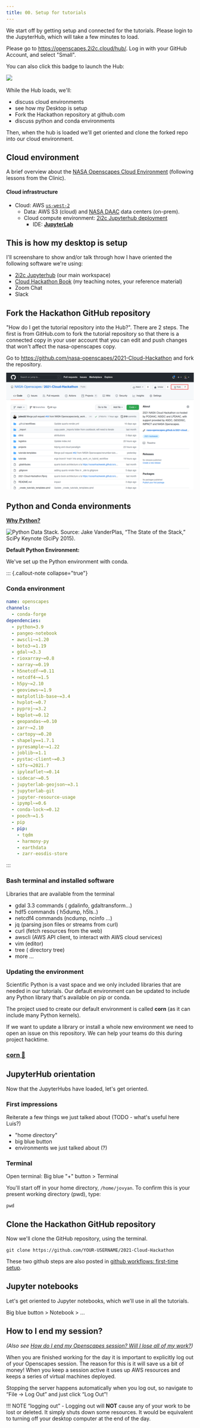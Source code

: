 ```yaml
---
title: 00. Setup for tutorials
---
```


We start off by getting setup and connected for the tutorials. Please login to the JupyterHub, which will take a few minutes to load. 

Please go to <https://openscapes.2i2c.cloud/hub/>. Log in with your GitHub Account, and select "Small".

You can also click this badge to launch the Hub: 

[![](https://img.shields.io/static/v1.svg?logo=Jupyter&label=Openscapes&message=AWS+us-west-2&color=orange)](https://openscapes.2i2c.cloud)

While the Hub loads, we'll:

- discuss cloud environments
- see how my Desktop is setup
- Fork the Hackathon repository at github.com
- discuss python and conda environments

Then, when the hub is loaded we'll get oriented and clone the forked repo into our cloud environment.

## Cloud environment

A brief overview about the [NASA Openscapes Cloud Environment](https://nasa-openscapes.github.io/2021-Cloud-Hackathon/clinic/jupyterhub.html) (following lessons from the Clinic).

#### Cloud infrastructure

* Cloud: AWS [`us-west-2`](https://goo.gl/maps/BYqGYxahpwJgzKwR8)
  * Data: AWS S3 (cloud) and [NASA DAAC](https://earthdata.nasa.gov/eosdis/daacs) data centers (on-prem).
  * Cloud compute environment: [2i2c Jupyterhub deployment](https://docs.2i2c.org/en/latest/)
      * IDE: [**JupyterLab**](https://jupyterlab.readthedocs.io/en/stable/getting_started/overview.html)

## This is how my desktop is setup

I'll screenshare to show and/or talk through how I have oriented the following software we're using: 

- [2i2c Jupyterhub](https://openscapes.2i2c.cloud/hub/) (our main workspace)
- [Cloud Hackathon Book](https://nasa-openscapes.github.io/2021-Cloud-Hackathon/tutorials/) (my teaching notes, your reference material)
- Zoom Chat
- Slack

## Fork the Hackathon GitHub repository

"How do I get the tutorial repository into the Hub?". There are 2 steps. The first is from GitHub.com to fork the tutorial repository so that there is a connected copy in your user account that you can edit and push changes that won't affect the nasa-openscapes copy.

Go to <https://github.com/nasa-openscapes/2021-Cloud-Hackathon> and fork the repository.

![](../clinic/img/fork-tutorials.png)

## Python and Conda environments

[**Why Python?**](https://foundations.projectpythia.org/foundations/why-python.html)

![Python Data Stack. Source: Jake VanderPlas, “The State of the Stack,” SciPy Keynote (SciPy 2015).](https://pangeo-data.github.io/img/scientific-python-28-638.jpg)

**Default Python Environment:**

We've set up the Python environment with conda. 

::: {.callout-note collapse="true"}

### Conda environment

```yaml
name: openscapes
channels:
  - conda-forge
dependencies:
  - python=3.9
  - pangeo-notebook
  - awscli~=1.20
  - boto3~=1.19
  - gdal~=3.3
  - rioxarray~=0.8
  - xarray~=0.19
  - h5netcdf~=0.11
  - netcdf4~=1.5
  - h5py~=2.10
  - geoviews~=1.9
  - matplotlib-base~=3.4
  - hvplot~=0.7
  - pyproj~=3.2
  - bqplot~=0.12
  - geopandas~=0.10
  - zarr~=2.10
  - cartopy~=0.20
  - shapely==1.7.1
  - pyresample~=1.22
  - joblib~=1.1
  - pystac-client~=0.3
  - s3fs~=2021.7
  - ipyleaflet~=0.14
  - sidecar~=0.5
  - jupyterlab-geojson~=3.1
  - jupyterlab-git
  - jupyter-resource-usage
  - ipympl~=0.6
  - conda-lock~=0.12
  - pooch~=1.5
  - pip
  - pip:
    - tqdm
    - harmony-py
    - earthdata
    - zarr-eosdis-store
```
:::


### Bash terminal and installed software
Libraries that are available from the terminal

* gdal 3.3 commands ( gdalinfo, gdaltransform...)
* hdf5 commands ( h5dump, h5ls..)
* netcdf4 commands (ncdump, ncinfo ...)
* jq (parsing json files or streams from curl)
* curl (fetch resources from the web)
* awscli (AWS API client, to interact with AWS cloud services)
* vim (editor)
* tree ( directory tree)
* more ...

### Updating the environment

Scientific Python is a vast space and we only included libraries that are needed in our tutorials.
Our default environment can be updated to include any Python library that's available on pip or conda.

The project used to create our default environment is called **corn** (as it can include many Python kernels).

If we want to update a library or install a whole new environment we need to open an issue on this repository. We can help your teams do this during project hacktime. 

### [corn 🌽](https://github.com/NASA-Openscapes/corn)

## JupyterHub orientation

Now that the JupyterHubs have loaded, let's get oriented.

### First impressions

Reiterate a few things we just talked about (TODO - what's useful here Luis?)

- "home directory"
- big blue button
- environments we just talked about (?)

### Terminal

Open terminal: Big blue "+" button > Terminal

You'll start off in your home directory, `/home/jovyan`. To confirm this is your present working directory (pwd), type: 

```.{bash}
pwd
```


## Clone the Hackathon GitHub repository

Now we'll clone the GitHub repository, using the terminal. 

```{.bash}
git clone https://github.com/YOUR-USERNAME/2021-Cloud-Hackathon
```

These two github steps are also posted in [github workflows: first-time setup](https://nasa-openscapes.github.io/2021-Cloud-Hackathon/logistics/github-workflows.html).

## Jupyter notebooks

Let's get oriented to Jupyter notebooks, which we'll use in all the tutorials. 

Big blue button > Notebook > ...


## How to I end my session?
*(Also see [How do I end my Openscapes session? Will I lose all of my work?](https://nasa-openscapes.github.io/2021-Cloud-Hackathon/clinic/jupyterhub.html#how-do-i-end-my-openscapes-session))*

When you are finished working for the day it is important to explicitly log out of your Openscapes session. The reason for this is it will save us a bit of money! When you keep a session active it uses up AWS resources and keeps a series of virtual machines deployed.

Stopping the server happens automatically when you log out, so navigate to “File -> Log Out” and just click “Log Out”!

!!! NOTE “logging out” - Logging out will **NOT** cause any of your work to be lost or deleted. It simply shuts down some resources. It would be equivalent to turning off your desktop computer at the end of the day.
